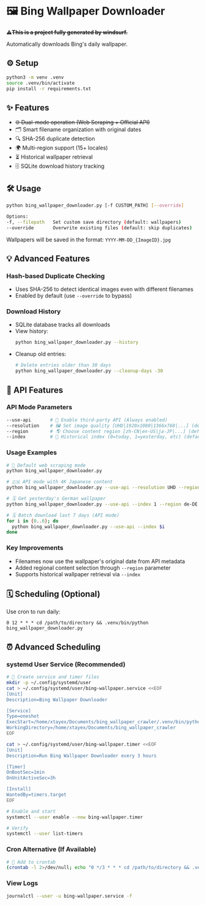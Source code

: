 # 🖼 Bing Wallpaper Downloader
**⚠️~~This is a project fully generated by windsurf.~~**

Automatically downloads Bing's daily wallpaper.

## ⚙️ Setup
```bash
python3 -m venv .venv
source .venv/bin/activate
pip install -r requirements.txt
```

## ✨ Features
- ~~🌐 Dual-mode operation (Web Scraping + Official API)~~
- 🗂 Smart filename organization with original dates
- 🔍 SHA-256 duplicate detection
- 🌍 Multi-region support (15+ locales)
- ⏳ Historical wallpaper retrieval
- 🗄 SQLite download history tracking

## 🛠️ Usage
```bash
python bing_wallpaper_downloader.py [-f CUSTOM_PATH] [--override]

Options:
-f, --filepath   Set custom save directory (default: wallpapers)
--override       Overwrite existing files (default: skip duplicates)
```

Wallpapers will be saved in the format:
`YYYY-MM-DD_{ImageID}.jpg`

## 💡 Advanced Features

### Hash-based Duplicate Checking
- Uses SHA-256 to detect identical images even with different filenames
- Enabled by default (use `--override` to bypass)

### Download History
- SQLite database tracks all downloads
- View history:
  ```bash
  python bing_wallpaper_downloader.py --history
  ```
- Cleanup old entries:
  ```bash
  # Delete entries older than 30 days
  python bing_wallpaper_downloader.py --cleanup-days -30
  ```

## 🔌 API Features

### API Mode Parameters
```bash
--use-api       # 🔌 Enable third-party API (Always enabled)
--resolution    # 🖼 Set image quality [UHD|1920x1080|1366x768|...] (default: 1920x1080)
--region        # 🌎 Choose content region [zh-CN|en-US|ja-JP|...] (default: en-AU)
--index         # 📆 Historical index (0=today, 1=yesterday, etc) (default: 0)
```

### Usage Examples
```bash
# 🌅 Default web scraping mode
python bing_wallpaper_downloader.py

# 🇨🇳 API mode with 4K Japanese content
python bing_wallpaper_downloader.py --use-api --resolution UHD --region ja-JP

# 🗓 Get yesterday's German wallpaper
python bing_wallpaper_downloader.py --use-api --index 1 --region de-DE

# 🗓 Batch download last 7 days (API mode)
for i in {0..6}; do
  python bing_wallpaper_downloader.py --use-api --index $i
done
```

### Key Improvements
- Filenames now use the wallpaper's original date from API metadata
- Added regional content selection through `--region` parameter
- Supports historical wallpaper retrieval via `--index`

## 🗓 Scheduling (Optional)
Use cron to run daily:
```
0 12 * * * cd /path/to/directory && .venv/bin/python bing_wallpaper_downloader.py
```

## ⏰ Advanced Scheduling

### systemd User Service (Recommended)
```bash
# 📝 Create service and timer files
mkdir -p ~/.config/systemd/user
cat > ~/.config/systemd/user/bing-wallpaper.service <<EOF
[Unit]
Description=Bing Wallpaper Downloader

[Service]
Type=oneshot
ExecStart=/home/xtayex/Documents/bing_wallpaper_crawler/.venv/bin/python bing_wallpaper_downloader.py
WorkingDirectory=/home/xtayex/Documents/bing_wallpaper_crawler
EOF

cat > ~/.config/systemd/user/bing-wallpaper.timer <<EOF
[Unit]
Description=Run Bing Wallpaper Downloader every 3 hours

[Timer]
OnBootSec=1min
OnUnitActiveSec=3h

[Install]
WantedBy=timers.target
EOF

# Enable and start
systemctl --user enable --now bing-wallpaper.timer

# Verify
systemctl --user list-timers
```

### Cron Alternative (If Available)
```bash
# 📝 Add to crontab
(crontab -l 2>/dev/null; echo "0 */3 * * * cd /path/to/directory && .venv/bin/python bing_wallpaper_downloader.py >> cron.log 2>&1") | crontab -
```

### View Logs
```bash
journalctl --user -u bing-wallpaper.service -f
```
